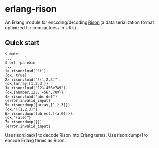 erlang-rison
============


An Erlang module for encoding/decoding [Rison](http://mjtemplate.org/examples/rison.html)
(a data serialization format optimized for compactness in URIs).


Quick start
-----------

    $ make
    ...
    $ erl -pa ebin
    ...
    1> rison:load("!t").
    {ok, true}
    2> rison:load("!(1,2,3)").
    {ok,{array,[1,2,3]}}
    3> rison:load("123.456e789").
    {ok,{number,123,'456',789}}
    4> rison:load("abc def").
    {error,invalid_input}
    5> rison:dump({array,[1,2,3]}).
    {ok,"!(1,2,3)"}
    6> rison:dump({object,[{a,0}]}).
    {ok,"(a:0)"}
    7> rison:dump({}).
    {error,invalid_input}


Use rison:load/1 to decode Rison into Erlang terms. Use rison:dump/1 to encode
Erlang terms as Rison.
